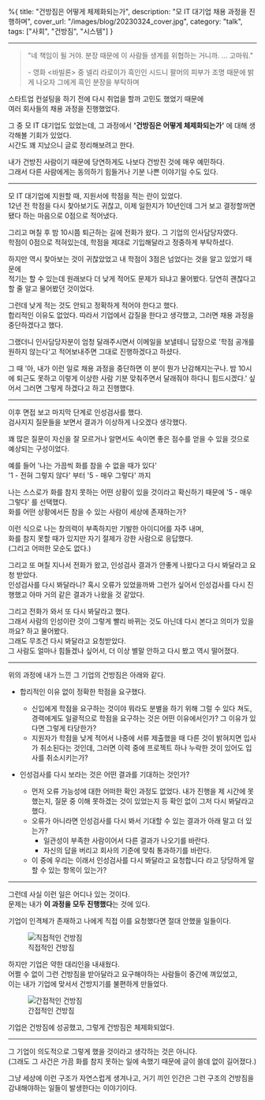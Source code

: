 %{
title: "건방짐은 어떻게 체제화되는가",
description: "모 IT 대기업 채용 과정을 진행하며",
cover_url: "/images/blog/20230324_cover.jpg",
category: "talk",
tags: ["사회", "건방짐", "시스템"]
}

---

> "네 책임이 될 거야. 분장 때문에 이 사람들 생계를 위협하는 거니까. ... 고마워."
>
> \- 영화 <바빌론> 중 넬리 라로이가 흑인인 시드니 팔머의 피부가 조명 때문에 밝게 나오자 그에게 흑인 분장을 부탁하며

스타트업 컨설팅을 하기 전에 다시 취업을 할까 고민도 했었기 때문에\
여러 회사들의 채용 과정을 진행했었다.

그 중 모 IT 대기업도 있었는데, 그 과정에서 **'건방짐은 어떻게 체제화되는가'** 에 대해 생각해볼 기회가 있었다.\
시간도 꽤 지났으니 글로 정리해보려고 한다.

내가 건방진 사람이기 때문에 당연하게도 나보다 건방진 것에 매우 예민하다.\
그래서 다른 사람에게는 동의하기 힘들거나 기분 나쁜 이야기일 수도 있다.

---

모 IT 대기업에 지원할 때, 지원서에 학점을 적는 란이 있었다.\
12년 전 학점을 다시 찾아보기도 귀찮고, 이제 일한지가 10년인데 그거 보고 결정할꺼면 됐다 하는 마음으로 0점으로 적어냈다.

그리고 며칠 후 밤 10시쯤 퇴근하는 길에 전화가 왔다. 그 기업의 인사담당자였다.\
학점이 0점으로 적혀있는데, 학점을 제대로 기입해달라고 정중하게 부탁하셨다.

하지만 역시 찾아보는 것이 귀찮았었고 내 학점이 3점은 넘었다는 것을 알고 있었기 때문에\
적기는 할 수 있는데 원래보다 더 낮게 적어도 문제가 되냐고 물어봤다. 당연히 괜찮다고 할 줄 알고 물어봤던 것이었다.

그런데 낮게 적는 것도 안되고 정확하게 적어야 한다고 했다.\
합리적인 이유도 없었다. 따라서 기업에서 갑질을 한다고 생각했고, 그러면 채용 과정을 중단하겠다고 했다.

그랬더니 인사담당자분이 엄청 달래주시면서 이메일을 보낼테니 답장으로 '학점 공개를 원하지 않는다'고 적어보내주면 그대로 진행하겠다고 하셨다.

그 때 '아, 내가 이런 일로 채용 과정을 중단하면 이 분이 뭔가 난감해지는구나. 밤 10시에 퇴근도 못하고 이렇게 이상한 사람 기분 맞춰주면서 달래줘야 하다니 힘드시겠다.' 싶어서 그러면 그렇게 하겠다고 하고 진행했다.

---

이후 면접 보고 마지막 단계로 인성검사를 했다.\
검사지지 질문들을 보면서 결과가 이상하게 나오겠다 생각했다.

꽤 많은 질문이 자신을 잘 모르거나 알면서도 속이면 좋은 점수를 얻을 수 있을 것으로 예상되는 구성이었다.

예를 들어 '나는 가끔씩 화를 참을 수 없을 때가 있다'\
'1 - 전혀 그렇지 않다' 부터 '5 - 매우 그렇다' 까지

나는 스스로가 화를 참지 못하는 어떤 상황이 있을 것이라고 확신하기 때문에 '5 - 매우 그렇다' 를 선택했다.\
화를 어떤 상황에서든 참을 수 있는 사람이 세상에 존재하는가?

이런 식으로 나는 창의력이 부족하지만 기발한 아이디어를 자주 내며,\
화를 참지 못할 때가 있지만 자기 절제가 강한 사람으로 응답했다.\
(그리고 어떠한 모순도 없다.)

그리고 또 며칠 지나서 전화가 왔고, 인성검사 결과가 안좋게 나왔다고 다시 봐달라고 요청 받았다.\
인성검사를 다시 봐달라니? 혹시 오류가 있었을까봐 그런가 싶어서 인성검사를 다시 진행했고 아마 거의 같은 결과가 나왔을 것 같았다.

그리고 전화가 와서 또 다시 봐달라고 했다.\
그래서 사람의 인성이란 것이 그렇게 빨리 바뀌는 것도 아닌데 다시 본다고 의미가 있을까요? 하고 물어봤다.\
그래도 무조건 다시 봐달라고 요청받았다.\
그 사람도 얼마나 힘들겠나 싶어서, 더 이상 별말 안하고 다시 봤고 역시 떨어졌다.

---

위의 과정에 내가 느낀 그 기업의 건방짐은 아래와 같다.

- 합리적인 이유 없이 정확한 학점을 요구했다.

  - 신입에게 학점을 요구하는 것이야 뭐라도 분별을 하기 위해 그럴 수 있다 쳐도, 경력에게도 일괄적으로 학점을 요구하는 것은 어떤 이유에서인가? 그 이유가 있다면 그렇게 타당한가?
  - 지원자가 학점을 낮게 적어서 나중에 서류 제출했을 때 다른 것이 밝혀지면 입사가 취소된다는 것인데, 그러면 이력 중에 프로젝트 하나 누락한 것이 있어도 입사를 취소시키는가?

- 인성검사를 다시 보라는 것은 어떤 결과를 기대하는 것인가?

  - 먼저 오류 가능성에 대한 어떠한 확인 과정도 없었다. 내가 진행을 제 시간에 못했는지, 질문 중 이해 못하겠는 것이 있었는지 등 확인 없이 그저 다시 봐달라고 했다.
  - 오류가 아니라면 인성검사를 다시 봐서 기대할 수 있는 결과가 아래 말고 더 있는가?
    - 일관성이 부족한 사람이어서 다른 결과가 나오기를 바란다.
    - 자신의 답을 버리고 회사의 기준에 맞춰 통과하기를 바란다.
  - 이 중에 우리는 이래서 인성검사를 다시 봐달라고 요청합니다 라고 당당하게 말할 수 있는 항목이 있는가?

---

그런데 사실 이런 일은 어디나 있는 것이다.\
문제는 내가 **이 과정을 모두 진행했다**는 것에 있다.

기업이 인격체가 존재하고 나에게 직접 이를 요청했다면 절대 안했을 일들이다.

<figure>
  <img src="/images/blog/20230324_impertinence_1.png" alt="직접적인 건방짐">
  <figcaption>직접적인 건방짐</figcaption>
</figure>

하지만 기업은 약한 대리인을 내새웠다.\
어쩔 수 없이 그런 건방짐을 받아달라고 요구해야하는 사람들이 중간에 껴있었고,\
이는 내가 기업에 맞서서 건방지기를 불편하게 만들었다.

<figure>
  <img src="/images/blog/20230324_impertinence_2.png" alt="간접적인 건방짐">
  <figcaption>간접적인 건방짐</figcaption>
</figure>

기업은 건방짐에 성공했고, 그렇게 건방짐은 체제화되었다.

---

그 기업이 의도적으로 그렇게 했을 것이라고 생각하는 것은 아니다.\
(그래도 그 사건은 가끔 화를 참지 못하는 일에 속했기 때문에 글이 쓸데 없이 길어졌다.)

그냥 세상에 이런 구조가 자연스럽게 생겨나고, 거기 끼인 인간은 그런 구조의 건방짐을 감내해야하는 일들이 발생한다는 이야기이다.
